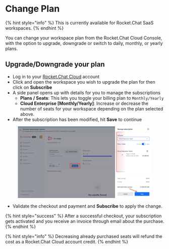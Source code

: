 # Change Plan

{% hint style="info" %}
This is currently available for Rocket.Chat SaaS workspaces.
{% endhint %}

You can change your workspace plan from the Rocket.Chat Cloud Console, with the option to upgrade, downgrade or switch to daily, monthly, or yearly plans.

## Upgrade/Downgrade your plan

* Log in to your [Rocket.Chat Cloud](https://cloud.rocket.chat/home) account
* Click and open the workspace you wish to upgrade the plan for then click on **Subscribe**
* A side panel opens up with details for you to manage the subscriptions
  * **Plans / Seats**: This lets you toggle your billing plan to `Monthly/Yearly`
  * **Cloud Enterprise \[Monthly/Yearly]**: Increase or decrease the number of seats for your workspace depending on the plan selected above.
* After the subscription has been modified, hit **Save** to continue

<figure><img src="../../../../.gitbook/assets/RocketChat Cloud Change Plan.png" alt=""><figcaption></figcaption></figure>

* Validate the checkout and payment and **Subscribe** to apply the change.

{% hint style="success" %}
After a successful checkout, your subscription gets activated and you receive an invoice through email about the purchase.
{% endhint %}

{% hint style="info" %}
Decreasing already purchased seats will refund the cost as a Rocket.Chat Cloud account credit.
{% endhint %}
